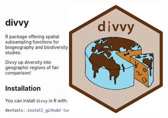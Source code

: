 <img src="man/figures/divvy_hex_sticker.png" width="300px" align="right">

# divvy

R package offering spatial subsampling functions for biogeography and biodiversity studies.

Divvy up diversity into geographic regions of fair comparison!

## Installation

You can install `divvy` in R with:

``` r
devtools::install_github('GwenAntell/divvy@main')
```
